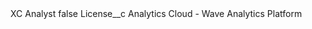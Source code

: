 <?xml version="1.0" encoding="UTF-8"?>
<CustomMetadata xmlns="http://soap.sforce.com/2006/04/metadata" xmlns:xsi="http://www.w3.org/2001/XMLSchema-instance" xmlns:xsd="http://www.w3.org/2001/XMLSchema">
    <label>XC Analyst</label>
    <protected>false</protected>
    <values>
        <field>License__c</field>
        <value xsi:type="xsd:string">Analytics Cloud - Wave Analytics Platform</value>
    </values>
</CustomMetadata>
